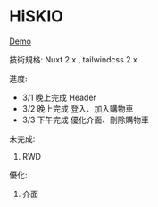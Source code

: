 # HiSKIO

[Demo](https://hisiko.netlify.app/)

技術規格: Nuxt 2.x , tailwindcss 2.x

進度: 

 * 3/1 晚上完成 Header
 * 3/2 晚上完成 登入、加入購物車
 * 3/3 下午完成 優化介面、刪除購物車
  
未完成:

 1. RWD
 
優化:

 1. 介面
 
